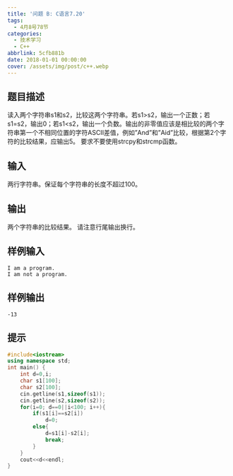 ```yaml
---
title: '问题 B: C语言7.20'
tags:
  - 4月8号78节
categories:
  - 技术学习
  - C++
abbrlink: 5cfb881b
date: 2018-01-01 00:00:00
cover: /assets/img/post/c++.webp
---
```


## 题目描述

读入两个字符串s1和s2，比较这两个字符串。若s1>s2，输出一个正数；若s1=s2，输出0；若s1<s2，输出一个负数。输出的非零值应该是相比较的两个字符串第一个不相同位置的字符ASCII差值，例如”And”和”Aid”比较，根据第2个字符的比较结果，应输出5。
要求不要使用strcpy和strcmp函数。

## 输入

两行字符串。保证每个字符串的长度不超过100。

## 输出

两个字符串的比较结果。
请注意行尾输出换行。

## 样例输入

```
I am a program.
I am not a program.
```

## 样例输出

```
-13
```

## 提示

```c++
#include<iostream>
using namespace std;
int main() {
	int d=0,i;
	char s1[100];
	char s2[100];
	cin.getline(s1,sizeof(s1));
	cin.getline(s2,sizeof(s2));
	for(i=0; d==0||i<100; i++){
		if(s1[i]==s2[i])
			d=0;
		else{
			d=s1[i]-s2[i];
			break;
		}
	}
	cout<<d<<endl;
}
```

